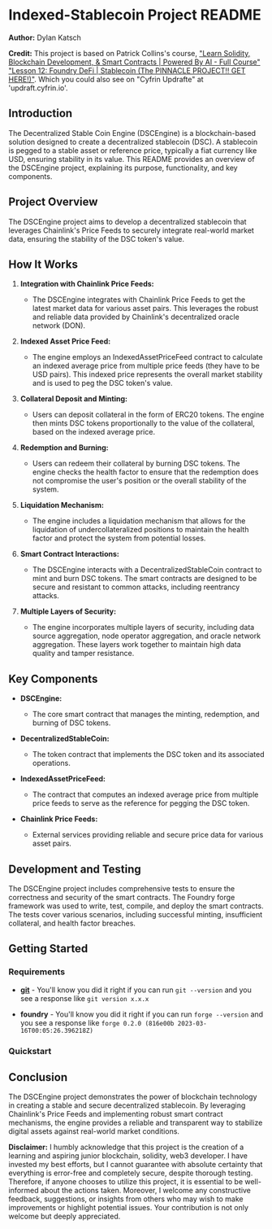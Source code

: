 # Indexed-Stablecoin Project README

**Author:** Dylan Katsch

**Credit:** This project is based on Patrick Collins's course, ["Learn Solidity, Blockchain Development, & Smart Contracts | Powered By AI - Full Course" "Lesson 12: Foundry DeFi | Stablecoin (The PINNACLE PROJECT!! GET HERE!)"](https://github.com/Cyfrin/foundry-defi-stablecoin-f23).
Which you could also see on "Cyfrin Updrafte" at 'updraft.cyfrin.io'.

## Introduction

The Decentralized Stable Coin Engine (DSCEngine) is a blockchain-based solution designed to create a decentralized stablecoin (DSC). A stablecoin is pegged to a stable asset or reference price, typically a fiat currency like USD, ensuring stability in its value. This README provides an overview of the DSCEngine project, explaining its purpose, functionality, and key components.

## Project Overview

The DSCEngine project aims to develop a decentralized stablecoin that leverages Chainlink's Price Feeds to securely integrate real-world market data, ensuring the stability of the DSC token's value.

## How It Works

1. **Integration with Chainlink Price Feeds:**

   - The DSCEngine integrates with Chainlink Price Feeds to get the latest market data for various asset pairs. This leverages the robust and reliable data provided by Chainlink's decentralized oracle network (DON).

2. **Indexed Asset Price Feed:**

   - The engine employs an IndexedAssetPriceFeed contract to calculate an indexed average price from multiple price feeds (they have to be USD pairs). This indexed price represents the overall market stability and is used to peg the DSC token's value.

3. **Collateral Deposit and Minting:**

   - Users can deposit collateral in the form of ERC20 tokens. The engine then mints DSC tokens proportionally to the value of the collateral, based on the indexed average price.

4. **Redemption and Burning:**

   - Users can redeem their collateral by burning DSC tokens. The engine checks the health factor to ensure that the redemption does not compromise the user's position or the overall stability of the system.

5. **Liquidation Mechanism:**

   - The engine includes a liquidation mechanism that allows for the liquidation of undercollateralized positions to maintain the health factor and protect the system from potential losses.

6. **Smart Contract Interactions:**

   - The DSCEngine interacts with a DecentralizedStableCoin contract to mint and burn DSC tokens. The smart contracts are designed to be secure and resistant to common attacks, including reentrancy attacks.

7. **Multiple Layers of Security:**
   - The engine incorporates multiple layers of security, including data source aggregation, node operator aggregation, and oracle network aggregation. These layers work together to maintain high data quality and tamper resistance.

## Key Components

- **DSCEngine:**

  - The core smart contract that manages the minting, redemption, and burning of DSC tokens.

- **DecentralizedStableCoin:**

  - The token contract that implements the DSC token and its associated operations.

- **IndexedAssetPriceFeed:**

  - The contract that computes an indexed average price from multiple price feeds to serve as the reference for pegging the DSC token.

- **Chainlink Price Feeds:**
  - External services providing reliable and secure price data for various asset pairs.

## Development and Testing

The DSCEngine project includes comprehensive tests to ensure the correctness and security of the smart contracts. The Foundry forge framework was used to write, test, compile, and deploy the smart contracts. The tests cover various scenarios, including successful minting, insufficient collateral, and health factor breaches.

## Getting Started

### Requirements

- **[git](https://git-scm.com/book/en/v2/Getting-Started-Installing-Git)** - You'll know you did it right if you can run `git --version` and you see a response like `git version x.x.x`

- **foundry** - You'll know you did it right if you can run `forge --version` and you see a response like `forge 0.2.0 (816e00b 2023-03-16T00:05:26.396218Z)`

### Quickstart

## Conclusion

The DSCEngine project demonstrates the power of blockchain technology in creating a stable and secure decentralized stablecoin. By leveraging Chainlink's Price Feeds and implementing robust smart contract mechanisms, the engine provides a reliable and transparent way to stabilize digital assets against real-world market conditions.

**Disclaimer:**
I humbly acknowledge that this project is the creation of a learning and aspiring junior blockchain, solidity, web3 developer. I have invested my best efforts, but I cannot guarantee with absolute certainty that everything is error-free and completely secure, despite thorough testing. Therefore, if anyone chooses to utilize this project, it is essential to be well-informed about the actions taken. Moreover, I welcome any constructive feedback, suggestions, or insights from others who may wish to make improvements or highlight potential issues. Your contribution is not only welcome but deeply appreciated.
